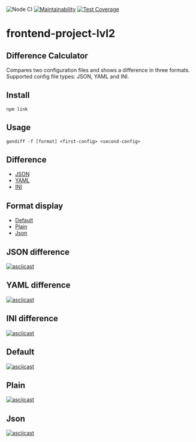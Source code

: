 ![Node CI](https://github.com/DmitryForsilov/frontend-project-lvl1/workflows/Node%20CI/badge.svg)
[![Maintainability](https://api.codeclimate.com/v1/badges/b05948a803d4178ff0ac/maintainability)](https://codeclimate.com/github/DmitryForsilov/frontend-project-lvl2/maintainability)
[![Test Coverage](https://api.codeclimate.com/v1/badges/b05948a803d4178ff0ac/test_coverage)](https://codeclimate.com/github/DmitryForsilov/frontend-project-lvl2/test_coverage)

# frontend-project-lvl2
## Difference Calculator

Compares two configuration files and shows a difference in three formats.
Supported config file types: JSON, YAML and INI.

## Install
```
npm link
```
## Usage
```
gendiff -f [format] <first-config> <second-config>
```
## Difference
 - [JSON](https://github.com/DmitryForsilov/frontend-project-lvl2/#json-difference)
 - [YAML](https://github.com/DmitryForsilov/frontend-project-lvl2/#yaml-difference)
 - [INI](https://github.com/DmitryForsilov/frontend-project-lvl2/#ini-difference)

## Format display
 - [Default](https://github.com/DmitryForsilov/frontend-project-lvl2/#default)
 - [Plain](https://github.com/DmitryForsilov/frontend-project-lvl2/#plain)
 - [Json](https://github.com/DmitryForsilov/frontend-project-lvl2/#json)

## JSON difference

[![asciicast](https://asciinema.org/a/sECpR1T01JfqnquhXrTsyoDvU.svg)](https://asciinema.org/a/sECpR1T01JfqnquhXrTsyoDvU)

## YAML difference

[![asciicast](https://asciinema.org/a/EiouKXUCFWPBZS4XpdwFTpMaF.svg)](https://asciinema.org/a/EiouKXUCFWPBZS4XpdwFTpMaF)

## INI difference

[![asciicast](https://asciinema.org/a/LBOHvgOi4rmFoaRp86ORwp58Y.svg)](https://asciinema.org/a/LBOHvgOi4rmFoaRp86ORwp58Y)

## Default

[![asciicast](https://asciinema.org/a/AcdxlPbDbcRPQYuyK7E4g3ABR.svg)](https://asciinema.org/a/AcdxlPbDbcRPQYuyK7E4g3ABR)

## Plain

[![asciicast](https://asciinema.org/a/tsEj55MBcKddrtGlutBZKTjxZ.svg)](https://asciinema.org/a/tsEj55MBcKddrtGlutBZKTjxZ)

## Json

[![asciicast](https://asciinema.org/a/eVMjePkJ3NwcS9TGvOwMjrfBO.svg)](https://asciinema.org/a/eVMjePkJ3NwcS9TGvOwMjrfBO)